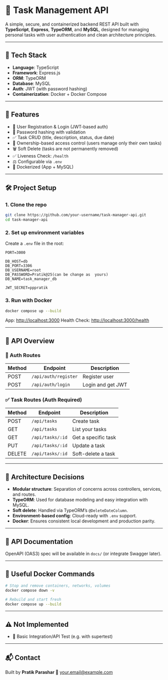 # 📜 Task Management API 

A simple, secure, and containerized backend REST API built with **TypeScript**, **Express**, **TypeORM**, and **MySQL**, designed for managing personal tasks with user authentication and clean architecture principles.

---

## 📆 Tech Stack

* **Language**: TypeScript
* **Framework**: Express.js
* **ORM**: TypeORM
* **Database**: MySQL
* **Auth**: JWT (with password hashing)
* **Containerization**: Docker + Docker Compose

---

## 🚀 Features

* 🔐 User Registration & Login (JWT-based auth)
* 🔐 Password hashing with validation
* ✅ Task CRUD (title, description, status, due date)
* 👭 Ownership-based access control (users manage only their own tasks)
* 🗑️ Soft Delete (tasks are not permanently removed)
* ✅ Liveness Check: `/health`
* ⚖️ Configurable via `.env`
* 🐳 Dockerized (App + MySQL)

---

## 🛠️ Project Setup

### 1. Clone the repo

```bash
git clone https://github.com/your-username/task-manager-api.git
cd task-manager-api
```

### 2. Set up environment variables

Create a `.env` file in the root:

```env
PORT=3000

DB_HOST=db
DB_PORT=3306
DB_USERNAME=root
DB_PASSWORD=Pratik@25(can be change as  yours)
DB_NAME=task_manager_db

JWT_SECRET=pppratik
```

### 3. Run with Docker

```bash
docker compose up --build
```

App: [http://localhost:3000](http://localhost:3000)
Health Check: [http://localhost:3000/health](http://localhost:3000/health)

---

## 🧪 API Overview

### 🔐 Auth Routes

| Method | Endpoint             | Description       |
| ------ | -------------------- | ----------------- |
| POST   | `/api/auth/register` | Register user     |
| POST   | `/api/auth/login`    | Login and get JWT |

### ✅ Task Routes (Auth Required)

| Method | Endpoint         | Description         |
| ------ | ---------------- | ------------------- |
| POST   | `/api/tasks`     | Create task         |
| GET    | `/api/tasks`     | List your tasks     |
| GET    | `/api/tasks/:id` | Get a specific task |
| PUT    | `/api/tasks/:id` | Update a task       |
| DELETE | `/api/tasks/:id` | Soft-delete a task  |

---

## 🧱 Architecture Decisions

* **Modular structure**: Separation of concerns across controllers, services, and routes.
* **TypeORM**: Used for database modeling and easy integration with MySQL.
* **Soft delete**: Handled via TypeORM’s `@DeleteDateColumn`.
* **Environment-based config**: Cloud-ready with `.env` support.
* **Docker**: Ensures consistent local development and production parity.

---

## 📄 API Documentation

OpenAPI (OAS3) spec will be available in `docs/` (or integrate Swagger later).

---

## 🐳 Useful Docker Commands

```bash
# Stop and remove containers, networks, volumes
docker compose down -v

# Rebuild and start fresh
docker compose up --build
```

---

## ⚠️ Not Implemented

* 💪 Basic Integration/API Test (e.g. with supertest)

---

## 📬 Contact

Built by **Pratik Parashar**
📧 [your.email@example.com](mailto:your.email@example.com)
